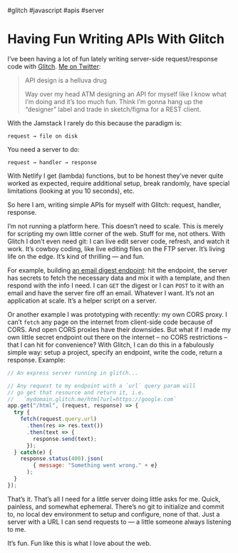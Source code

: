 #glitch #javascript #apis #server

# Having Fun Writing APIs With Glitch

I’ve been having a lot of fun lately writing server-side request/response code with [Glitch](https://glitch.com). [Me on Twitter](https://twitter.com/jimniels/status/1360427857693007872):

> API design is a helluva drug
> 
> Way over my head ATM designing an API for myself like I know what I’m doing and it’s too much fun. Think I’m gonna hang up the “designer” label and trade in sketch/figma for a REST client.

With the Jamstack I rarely do this because the paradigm is:

`request → file on disk`

You need a server to do:

`request → handler → response`

With Netlify I get (lambda) functions, but to be honest they’ve never quite worked as expected, require additional setup, break randomly, have special limitations (looking at you 10 seconds), etc.

So here I am, writing simple APIs for myself with Glitch: request, handler, response.

I’m not running a platform here. This doesn’t need to scale. This is merely for scripting my own little corner of the web. Stuff for me, not others. With Glitch I don’t even need git: I can live edit server code, refresh, and watch it work. It’s cowboy coding, like live editing files on the FTP server. It’s living life on the edge. It’s kind of thrilling — and fun.

For example, building [an email digest endpoint](https://blog.jim-nielsen.com/2022/netlify-analytics-email-digest/): hit the endpoint, the server has secrets to fetch the necessary data and mix it with a template, and then respond with the info I need. I can `GET` the digest or I can `POST` to it with an email and have the server fire off an email. Whatever I want. It’s not an application at scale. It’s a helper script on a server.

Or another example I was prototyping with recently: my own CORS proxy. I can’t `fetch` any page on the internet from client-side code because of CORS. And open CORS proxies have their downsides. But what if I made my own little secret endpoint out there on the internet – no CORS restrictions – that I can hit for convenience? With Glitch, I can do this in a fabulously simple way: setup a project, specify an endpoint, write the code, return a response. Example:

```js
// An express server running in glitch...

// Any request to my endpoint with a `url` query param will
// go get that resource and return it, i.e.
//   `mydomain.glitch.me/html?url=https://google.com`
app.get("/html", (request, response) => {
  try {
    fetch(request.query.url)
      .then(res => res.text())
      .then(text => {
        response.send(text);
      });
  } catch(e) {
    response.status(400).json(
	    { message: "Something went wrong." + e}
	  );
  }
});
```

That’s it. That’s all I need for a little server doing little asks for me. Quick, painless, and somewhat ephemeral. There’s  no git to initialize and commit to, no local dev environment to setup and configure, none of that. Just a server with a URL I can send requests to — a little someone always listening to me.

It’s fun. Fun like this is what I love about the web. 